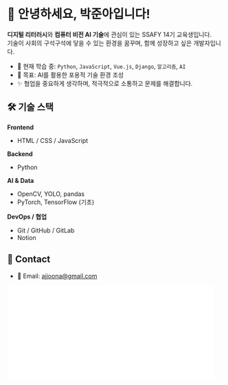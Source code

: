 # 👋 안녕하세요, 박준아입니다!

**디지털 리터러시**와 **컴퓨터 비전 AI 기술**에 관심이 있는 SSAFY 14기 교육생입니다.  
기술이 사회의 구석구석에 닿을 수 있는 환경을 꿈꾸며, 함께 성장하고 싶은 개발자입니다.

- 🌱 현재 학습 중: `Python`, `JavaScript`, `Vue.js`, `Django`, `알고리즘`, `AI`
- 🔭 목표: AI를 활용한 포용적 기술 환경 조성
- ✨ 협업을 중요하게 생각하며, 적극적으로 소통하고 문제를 해결합니다.

## 🛠️ 기술 스택

**Frontend**
- HTML / CSS / JavaScript
<!-- - React, Tailwind CSS-->

**Backend**
- Python
<!--, Django, Flask
- RESTful API-->

**AI & Data**
- OpenCV, YOLO, pandas
- PyTorch, TensorFlow (기초)

**DevOps / 협업**
- Git / GitHub / GitLab
- Notion


## 💬 Contact

- 📧 Email: ajjoona@gmail.com  


<img src="https://raw.githubusercontent.com/ajjoona-git/ajjoona-git/master/dist/metrics-6m.svg" width="480">

<!--
**ajjoona-git/ajjoona-git** is a ✨ _special_ ✨ repository because its `README.md` (this file) appears on your GitHub profile.

Here are some ideas to get you started:

- 🔭 I’m currently working on ...
- 🌱 I’m currently learning ...
- 👯 I’m looking to collaborate on ...
- 🤔 I’m looking for help with ...
- 💬 Ask me about ...
- 📫 How to reach me: ...
- 😄 Pronouns: ...
- ⚡ Fun fact: ...
-->
